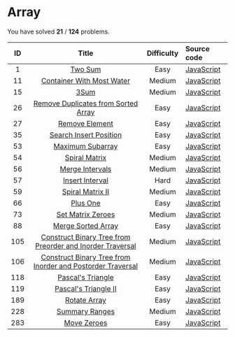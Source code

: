 # Array 
You have solved  **21** / **124** problems.

| ID | Title | Difficulty | Source code |
|:--:|:-----:|:----------:|:------------|
| 1 | [Two Sum](https://leetcode.com/problems/two-sum/)| Easy | [JavaScript](../Problems/1.two-sum/JavaScript.js) |
| 11 | [Container With Most Water](https://leetcode.com/problems/container-with-most-water/)| Medium | [JavaScript](../Problems/11.container-with-most-water/JavaScript.js) |
| 15 | [3Sum](https://leetcode.com/problems/3sum/)| Medium | [JavaScript](../Problems/15.3Sum/JavaScript.js) |
| 26 | [Remove Duplicates from Sorted Array](https://leetcode.com/problems/remove-duplicates-from-sorted-array/)| Easy | [JavaScript](../Problems/26.remove-duplicates-from-sorted-array/JavaScript.js) |
| 27 | [Remove Element](https://leetcode.com/problems/remove-element/)| Easy | [JavaScript](../Problems/27.remove-element/JavaScript.js) |
| 35 | [Search Insert Position](https://leetcode.com/problems/search-insert-position/)| Easy | [JavaScript](../Problems/35.search-insert-position/JavaScript.js) |
| 53 | [Maximum Subarray](https://leetcode.com/problems/maximum-subarray/)| Easy | [JavaScript](../Problems/53.maximum-subarray/JavaScript.js) |
| 54 | [Spiral Matrix](https://leetcode.com/problems/spiral-matrix/)| Medium | [JavaScript](../Problems/54.spiral-matrix/JavaScript.js) |
| 56 | [Merge Intervals](https://leetcode.com/problems/merge-intervals/)| Medium | [JavaScript](../Problems/56.merge-intervals/JavaScript.js) |
| 57 | [Insert Interval](https://leetcode.com/problems/insert-interval/)| Hard | [JavaScript](../Problems/57.insert-interval/JavaScript.js) |
| 59 | [Spiral Matrix II](https://leetcode.com/problems/spiral-matrix-ii/)| Medium | [JavaScript](../Problems/59.spiral-matrix-ii/JavaScript.js) |
| 66 | [Plus One](https://leetcode.com/problems/plus-one/)| Easy | [JavaScript](../Problems/66.plus-one/JavaScript.js) |
| 73 | [Set Matrix Zeroes](https://leetcode.com/problems/set-matrix-zeroes/)| Medium | [JavaScript](../Problems/73.set-matrix-zeroes/JavaScript.js) |
| 88 | [Merge Sorted Array](https://leetcode.com/problems/merge-sorted-array/)| Easy | [JavaScript](../Problems/88.merge-sorted-array/JavaScript.js) |
| 105 | [Construct Binary Tree from Preorder and Inorder Traversal](https://leetcode.com/problems/construct-binary-tree-from-preorder-and-inorder-traversal/)| Medium | [JavaScript](../Problems/105.construct-binary-tree-from-preorder-and-inorder-traversal/JavaScript.js) |
| 106 | [Construct Binary Tree from Inorder and Postorder Traversal](https://leetcode.com/problems/construct-binary-tree-from-inorder-and-postorder-traversal/)| Medium | [JavaScript](../Problems/106.construct-binary-tree-from-inorder-and-postorder-traversal/JavaScript.js) |
| 118 | [Pascal's Triangle](https://leetcode.com/problems/pascals-triangle/)| Easy | [JavaScript](../Problems/118.pascals-triangle/JavaScript.js) |
| 119 | [Pascal's Triangle II](https://leetcode.com/problems/pascals-triangle-ii/)| Easy | [JavaScript](../Problems/119.pascals-triangle-ii/JavaScript.js) |
| 189 | [Rotate Array](https://leetcode.com/problems/rotate-array/)| Easy | [JavaScript](../Problems/189.rotate-array/JavaScript.js) |
| 228 | [Summary Ranges](https://leetcode.com/problems/summary-ranges/)| Medium | [JavaScript](../Problems/228.summary-ranges/JavaScript.js) |
| 283 | [Move Zeroes](https://leetcode.com/problems/move-zeroes/)| Easy | [JavaScript](../Problems/283.move-zeroes/JavaScript.js) |
